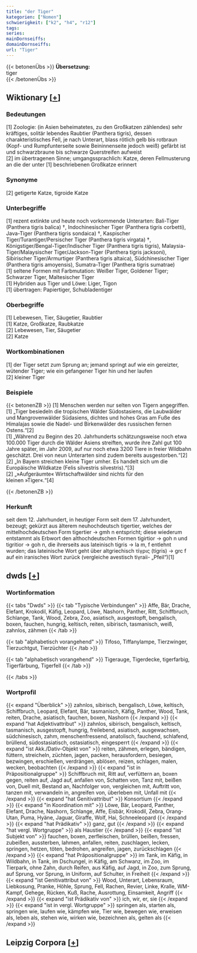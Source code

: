 ```yaml
---
title: "der Tiger"
kategorien: ["Nomen"]
schwierigkeit: ["k2", "h4", "r12"]
tags:
series:
mainDornseiffs:
domainDornseiffs:
url: "Tiger"
---
```


{{< betonenÜbs >}}
**Übersetzung:**  
tiger  
{{< /betonenÜbs >}}

## Wiktionary [[+](https://de.wiktionary.org/wiki/Tiger)]

### Bedeutungen
[1] Zoologie: (in Asien beheimatetes, zu den Großkatzen zählendes) sehr kräftiges, solitär lebendes Raubtier (Panthera tigris), dessen charakteristisches Fell, je nach Unterart, blass rötlich gelb bis rotbraun (Kopf- und Rumpfunterseite sowie Beininnenseite jedoch weiß) gefärbt ist und schwarzbraune bis schwarze Querstreifen aufweist  
[2] im übertragenen Sinne; umgangssprachlich: Katze, deren Fellmusterung an die der unter [1] beschriebenen Großkatze erinnert  

### Synonyme
[2] getigerte Katze, tigroide Katze  

### Unterbegriffe
[1] rezent extinkte und heute noch vorkommende Unterarten: Bali-Tiger (Panthera tigris balica) †, Indochinesischer Tiger (Panthera tigris corbetti), Java-Tiger (Panthera tigris sondaica) †, Kaspischer Tiger/Turantiger/Persischer Tiger (Panthera tigris virgata) †, Königstiger/Bengal-Tiger/Indischer Tiger (Panthera tigris tigris), Malaysia-Tiger/Malaysischer Tiger/Jackson-Tiger (Panthera tigris jacksoni), Sibirischer Tiger/Armurtiger (Panthera tigris altaica), Südchinesischer Tiger (Panthera tigris amoyensis), Sumatra-Tiger (Panthera tigris sumatrae)  
[1] seltene Formen mit Farbmutation: Weißer Tiger, Goldener Tiger; Schwarzer Tiger, Maltesischer Tiger  
[1] Hybriden aus Tiger und Löwe: Liger, Tigon  
[1] übertragen: Papiertiger, Schubladentiger  

### Oberbegriffe
[1] Lebewesen, Tier, Säugetier, Raubtier  
[1] Katze, Großkatze, Raubkatze  
[2] Lebewesen, Tier, Säugetier  
[2] Katze  

### Wortkombinationen
[1] der Tiger setzt zum Sprung an; jemand springt auf wie ein gereizter, wütender Tiger; wie ein gefangener Tiger hin und her laufen  
[2] kleiner Tiger  

### Beispiele
{{< betonenZB >}}
[1] Menschen werden nur selten von Tigern angegriffen.  
[1] „Tiger besiedeln die tropischen Wälder Südostasiens, die Laubwälder und Mangrovenwälder Südasiens, dichtes und hohes Gras am Fuße des Himalajas sowie die Nadel- und Birkenwälder des russischen fernen Ostens.“[2]  
[1] „Während zu Beginn des 20. Jahrhunderts schätzungsweise noch etwa 100.000 Tiger durch die Wälder Asiens streiften, wurde ihre Zahl gut 100 Jahre später, im Jahr 2009, auf nur noch etwa 3200 Tiere in freier Wildbahn geschätzt. Drei von neun Unterarten sind zudem bereits ausgestorben.“[2]  
[2] „In Bayern streichen kleine Tiger umher. Es handelt sich um die Europäische Wildkatze (Felis silvestris silvestris).“[3]  
[2] „»Aufgeräumte« Wirtschaftwälder sind nichts für den kleinen »Tiger«.“[4]  

{{< /betonenZB >}}
### Herkunft
seit dem 12. Jahrhundert, in heutiger Form seit dem 17. Jahrhundert, bezeugt; gekürzt aus älterem neuhochdeutsch tigertier, welches der mittelhochdeutschen Form tigertier → gmh n entspricht; diese wiederum entstammt als Erbwort den althochdeutschen Formen tigirtior → goh n und tigritior → goh n, die ihrerseits aus lateinisch tigris → la m, f entlehnt wurden; das lateinische Wort geht über altgriechisch τίγρις (tígris) → grc f auf ein iranisches Wort zurück (vergleiche avestisch tiγraii- „Pfeil“)[1]  



## dwds [[+](https://www.dwds.de/wb/Tiger)]

### Wortinformation
{{< tabs "Dwds" >}}
{{< tab "Typische Verbindungen" >}}
Affe, Bär, Drache, Elefant, Krokodil, Käfig, Leopard, Löwe, Nashorn, Panther, Ritt, Schiffbruch, Schlange, Tank, Wood, Zebra, Zoo, asiatisch, ausgestopft, bengalisch, boxen, fauchen, hungrig, keltisch, reiten, sibirisch, tasmanisch, weiß, zahnlos, zähmen
{{< /tab >}}

{{< tab "alphabetisch vorangehend" >}}
Tifoso, Tiffanylampe, Tierzwinger, Tierzuchtgut, Tierzüchter
{{< /tab >}}

{{< tab "alphabetisch vorangehend" >}}
Tigerauge, Tigerdecke, tigerfarbig, Tigerfärbung, Tigerfell
{{< /tab >}}

{{< /tabs >}}

### Wortprofil
{{< expand "Überblick" >}} zahnlos, sibirisch, bengalisch, Löwe, keltisch, Schiffbruch, Leopard, Elefant, Bär, tasmanisch, Käfig, Panther, Wood, Tank, reiten, Drache, asiatisch, fauchen, boxen, Nashorn {{< /expand >}}
{{< expand "hat Adjektivattribut" >}} zahnlos, sibirisch, bengalisch, keltisch, tasmanisch, ausgestopft, hungrig, freilebend, asiatisch, ausgewachsen, südchinesisch, zahm, menschenfressend, anatolisch, fauchend, schlafend, brüllend, südostasiatisch, ostasiatisch, eingesperrt {{< /expand >}}
{{< expand "ist Akk./Dativ-Objekt von" >}} reiten, zähmen, erlegen, bändigen, füttern, streicheln, züchten, jagen, packen, herausfordern, besiegen, bezwingen, erschießen, verdrängen, ablösen, reizen, schlagen, malen, wecken, beobachten {{< /expand >}}
{{< expand "ist in Präpositionalgruppe" >}} Schiffbruch mit, Ritt auf, verfüttern an, boxen gegen, reiten auf, Jagd auf, anfallen von, Schatten von, Tanz mit, beißen von, Duell mit, Bestand an, Nachfolger von, vergleichen mit, Auftritt von, tanzen mit, verwandeln in, angreifen von, überleben mit, Unfall mit {{< /expand >}}
{{< expand "hat Genitivattribut" >}} Konsortium {{< /expand >}}
{{< expand "in Koordination mit" >}} Löwe, Bär, Leopard, Panther, Elefant, Drache, Nashorn, Schlange, Affe, Eisbär, Krokodil, Zebra, Orang-Utan, Puma, Hyäne, Jaguar, Giraffe, Wolf, Hai, Schneeleopard {{< /expand >}}
{{< expand "hat Prädikativ" >}} ganz, gut {{< /expand >}}
{{< expand "hat vergl. Wortgruppe" >}} als Haustier {{< /expand >}}
{{< expand "ist Subjekt von" >}} fauchen, boxen, zerfleischen, brüllen, beißen, fressen, zubeißen, aussterben, lahmen, anfallen, reiten, zuschlagen, lecken, springen, hetzen, töten, bedrohen, angreifen, jagen, zurückschlagen {{< /expand >}}
{{< expand "hat Präpositionalgruppe" >}} im Tank, im Käfig, in Wildbahn, in Tank, im Dschungel, in Käfig, am Schwanz, im Zoo, im Tierpark, ohne Zahn, durch Reifen, aus Käfig, auf Jagd, in Zoo, zum Sprung, auf Sprung, vor Sprung, in Uniform, auf Schulter, in Freiheit {{< /expand >}}
{{< expand "ist Genitivattribut von" >}} Wood, Unterart, Lebensraum, Liebkosung, Pranke, Höhle, Sprung, Fell, Rachen, Revier, Linke, Kralle, WM-Kampf, Gehege, Rücken, Kuß, Rache, Ausrottung, Einsamkeit, Angriff {{< /expand >}}
{{< expand "ist Prädikativ von" >}} ich, wir, er, sie {{< /expand >}}
{{< expand "ist in vergl. Wortgruppe" >}} springen als, starten als, springen wie, laufen wie, kämpfen wie, Tier wie, bewegen wie, erweisen als, leben als, stehen wie, wirken wie, bezeichnen als, gelten als {{< /expand >}}

## Leipzig Corpora [[+](https://corpora.uni-leipzig.de/en/res?word=Tiger&corpusId=deu_newscrawl-public_2018)]

